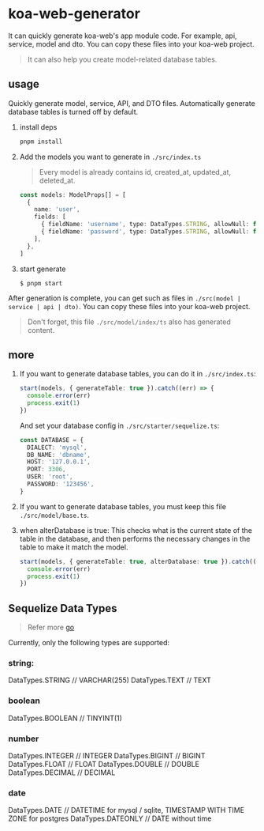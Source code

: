 # koa-web-generator

It can quickly generate koa-web's app module code. For example, api, service, model and dto.
You can copy these files into your koa-web project.

> It can also help you create model-related database tables.

## usage

Quickly generate model, service, API, and DTO files.
Automatically generate database tables is turned off by default.

1. install deps

   ```bash
   pnpm install
   ```

2. Add the models you want to generate in `./src/index.ts`

   > Every model is already contains id, created_at, updated_at, deleted_at.

   ```ts
   const models: ModelProps[] = [
     {
       name: 'user',
       fields: [
         { fieldName: 'username', type: DataTypes.STRING, allowNull: false },
         { fieldName: 'password', type: DataTypes.STRING, allowNull: false },
       ],
     },
   ]
   ```

3. start generate

   ```
   $ pnpm start

   ```

After generation is complete, you can get such as files in `./src(model | service | api | dto)`.
You can copy these files into your koa-web project.

> Don't forget, this file `./src/model/index/ts` also has generated content.

## more

1. If you want to generate database tables, you can do it in `./src/index.ts`:

   ```ts
   start(models, { generateTable: true }).catch((err) => {
     console.error(err)
     process.exit(1)
   })
   ```

   And set your database config in `./src/starter/sequelize.ts`:

   ```ts
   const DATABASE = {
     DIALECT: 'mysql',
     DB_NAME: 'dbname',
     HOST: '127.0.0.1',
     PORT: 3306,
     USER: 'root',
     PASSWORD: '123456',
   }
   ```

2. If you want to generate database tables, you must keep this file `./src/model/base.ts`.

3. when alterDatabase is true: This checks what is the current state of the table in the database, and then performs the necessary changes in the table to make it match the model.

   ```ts
   start(models, { generateTable: true, alterDatabase: true }).catch((err) => {
     console.error(err)
     process.exit(1)
   })
   ```

## Sequelize Data Types

> Refer more [go](https://sequelize.org/docs/v6/core-concepts/model-basics/#data-types)

Currently, only the following types are supported:

### string:

DataTypes.STRING // VARCHAR(255)
DataTypes.TEXT // TEXT

### boolean

DataTypes.BOOLEAN // TINYINT(1)

### number

DataTypes.INTEGER // INTEGER
DataTypes.BIGINT // BIGINT
DataTypes.FLOAT // FLOAT
DataTypes.DOUBLE // DOUBLE
DataTypes.DECIMAL // DECIMAL

### date

DataTypes.DATE // DATETIME for mysql / sqlite, TIMESTAMP WITH TIME ZONE for postgres
DataTypes.DATEONLY // DATE without time
